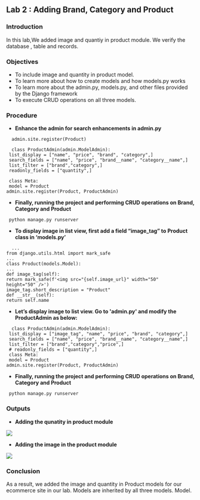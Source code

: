 
## Lab 2 : Adding Brand, Category and Product




### Introduction

In this lab,We added image and quantiy in product module. We verify the database , table and records.

### Objectives

- To include image and quantity in product model.
- To learn more about how to create models and how models.py works 
 - To learn more about the admin.py, models.py, and other files provided by the Django framework 
 - To execute CRUD operations on all three models.

### Procedure

- **Enhance the admin for search enhancements in admin.py**

```
  admin.site.register(Product)

  class ProductAdmin(admin.ModelAdmin):
 list_display = ["name", "price", "brand", "category",]
 search_fields = ["name", "price", "brand__name", "category__name",]
 list_filter = ["brand","category",]
 readonly_fields = ["quantity",]
 
 class Meta:
 model = Product
admin.site.register(Product, ProductAdmin)
```

- **Finally, running the project and performing CRUD operations on Brand, Category and Product**

```
 python manage.py runserver
```
- **To display image in list view, first add a field “image_tag” to Product class in 
‘models.py’**

```
  ...
from django.utils.html import mark_safe
...
class Product(models.Model):
...
def image_tag(self):
return mark_safe(f'<img src="{self.image_url}" width="50" 
height="50" />')
image_tag.short_description = "Product"
def __str__(self):
return self.name
```
- **Let’s display image to list view. Go to 'admin.py' and modify the ProductAdmin as 
below:**

```
  class ProductAdmin(admin.ModelAdmin):
 list_display = ["image_tag", "name", "price", "brand", "category",]
 search_fields = ["name", "price", "brand__name", "category__name",]
 list_filter = ["brand","category","price",]
 # readonly_fields = ["quantity",]
 class Meta:
 model = Product
admin.site.register(Product, ProductAdmin)

```

- **Finally, running the project and performing CRUD operations on Brand, Category and Product**

```
 python manage.py runserver
```

### Outputs

- **Adding the qunatity in product module**

![](https://scontent.fktm3-1.fna.fbcdn.net/v/t1.15752-9/285409059_545202073923716_1990107548234487023_n.png?stp=dst-png_s350x350&_nc_cat=101&ccb=1-7&_nc_sid=aee45a&_nc_ohc=jdn_Qo_vx7UAX95H_6d&_nc_ad=z-m&_nc_cid=0&_nc_ht=scontent.fktm3-1.fna&oh=03_AVLpAnu01hQhR2dwgDPQiN4O0LY-OVTwQF8AZ2gvmXr7Jw&oe=62C20B93)

- **Adding the image in the product module**

![](https://scontent.fktm3-1.fna.fbcdn.net/v/t1.15752-9/285768640_1220040992075177_4758745311887278860_n.png?stp=dst-png_p206x206&_nc_cat=104&ccb=1-7&_nc_sid=aee45a&_nc_ohc=bxknTjEw6rkAX9Qwmwo&_nc_ht=scontent.fktm3-1.fna&oh=03_AVKHPSOrKrCUoafO2sXniXc0rd6AvGbGwL64VFD12LBxAw&oe=62C25E5C)




### Conclusion
As a result, we added the image and quantity in Product models for our ecommerce site in our lab. Models are inherited by all three models. Model. 